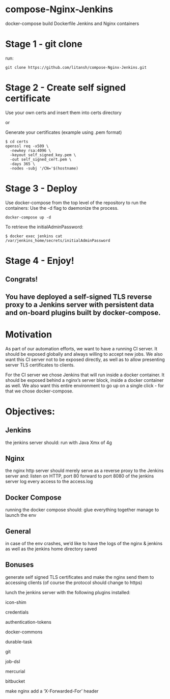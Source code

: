 # compose-Nginx-Jenkins
docker-compose build Dockerfile Jenkins and Nginx containers

# Stage 1 - git clone

run:
```
git clone https://github.com/litansh/compose-Nginx-Jenkins.git
```

# Stage 2 - Create self signed certificate
Use your own certs and insert them into certs directory 

or

Generate your certificates (example using .pem format)

```
$ cd certs
openssl req -x509 \
  -newkey rsa:4096 \
  -keyout self_signed_key.pem \
  -out self_signed_cert.pem \
  -days 365 \
  -nodes -subj '/CN='$(hostname)
```
  
# Stage 3 - Deploy
Use docker-compose from the top level of the repository to run the containers:
Use the -d flag to daemonize the process.
```
docker-compose up -d
```
To retrieve the initialAdminPassword:
```
$ docker exec jenkins cat /var/jenkins_home/secrets/initialAdminPassword
```
# Stage 4 - Enjoy!

Congrats!
---
You have deployed a self-signed TLS reverse proxy to a Jenkins server with persistent data and on-board plugins built by docker-compose.
---

# Motivation

As part of our automation efforts, we want to have a running CI server. It should be exposed globally and always willing to accept new jobs. We also want this CI server not to be exposed directly, as well as to allow presenting server TLS certificates to clients.

For the CI server we chose Jenkins that will run inside a docker container. It should be exposed behind a nginx’s server block, inside a docker container as well. We also want this entire environment to go up on a single click - for that we chose docker-compose.  

# Objectives:

<h2> Jenkins</h2>

the jenkins server should:
run with Java Xmx of 4g

<h2> Nginx</h2> 

the nginx http server should merely serve as a reverse proxy to the Jenkins server and:
listen on HTTP, port 80 
forward to port 8080 of the jenkins server
log every access to the access.log

<h2> Docker Compose</h2>

running the docker compose should:
glue everything together 
manage to launch the env 


<h2> General</h2>

in case of the env crashes, we’d like to have the logs of the nginx & jenkins as well as the jenkins home directory saved

<h2> Bonuses</h2>

generate self signed TLS certificates and make the nginx send them to accessing clients (of course the protocol should change to https)

lunch the jenkins server with the following plugins installed:

icon-shim

credentials 

authentication-tokens

docker-commons

durable-task

git

job-dsl

mercurial

bitbucket

make nginx add a ‘X-Forwarded-For’ header 
